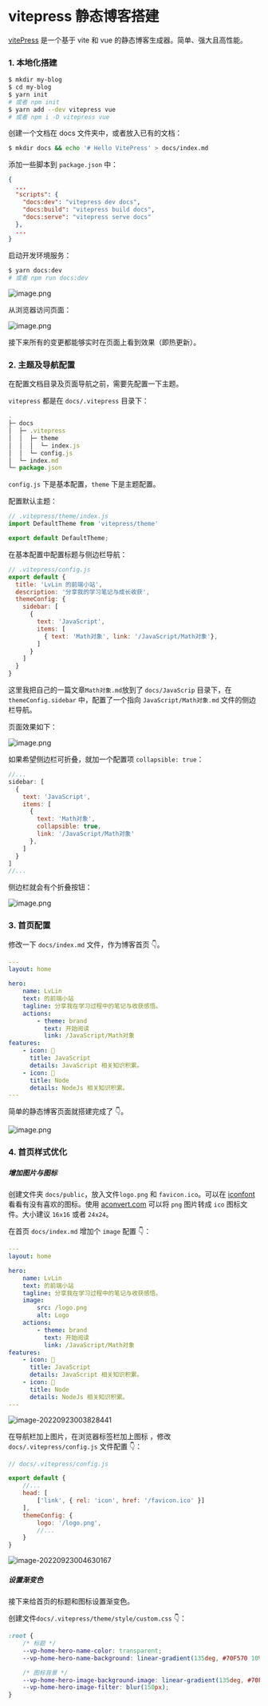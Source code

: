 # vitepress 静态博客搭建

[vitePress](https://vitepress.vuejs.org/) 是一个基于 vite 和 vue 的静态博客生成器。简单、强大且高性能。



### 1. 本地化搭建



```bash
$ mkdir my-blog
$ cd my-blog
$ yarn init
# 或者 npm init
$ yarn add --dev vitepress vue
# 或者 npm i -D vitepress vue
```

创建一个文档在 docs 文件夹中，或者放入已有的文档：

```bash
$ mkdir docs && echo '# Hello VitePress' > docs/index.md
```

添加一些脚本到 `package.json` 中：

```json
{
  ...
  "scripts": {
    "docs:dev": "vitepress dev docs",
    "docs:build": "vitepress build docs",
    "docs:serve": "vitepress serve docs"
  },
  ...
}
```

启动开发环境服务：

```bash
$ yarn docs:dev
# 或者 npm run docs:dev
```

![image.png](https://p9-juejin.byteimg.com/tos-cn-i-k3u1fbpfcp/006155ac62d044deb5b5576b6b7f5e72~tplv-k3u1fbpfcp-watermark.image?)

从浏览器访问页面：


![image.png](https://p3-juejin.byteimg.com/tos-cn-i-k3u1fbpfcp/8183e52b84954edcb4af28491a4c184b~tplv-k3u1fbpfcp-watermark.image?)

接下来所有的变更都能够实时在页面上看到效果（即热更新）。

### 2. 主题及导航配置

在配置文档目录及页面导航之前，需要先配置一下主题。

`vitepress` 都是在 `docs/.vitepress` 目录下：

```js
.
├─ docs
│  ├─ .vitepress 
│  │  ├─ theme   
│  │  │  └─ index.js
│  │  └─ config.js 
│  └─ index.md
└─ package.json
```

`config.js` 下是基本配置，`theme` 下是主题配置。

配置默认主题：

```js
// .vitepress/theme/index.js
import DefaultTheme from 'vitepress/theme'

export default DefaultTheme;
```

在基本配置中配置标题与侧边栏导航：

```js
// .vitepress/config.js
export default {
  title: 'LvLin 的前端小站',
  description: '分享我的学习笔记与成长收获',
  themeConfig: {
    sidebar: [
      {
        text: 'JavaScript',
        items: [
          { text: 'Math对象', link: '/JavaScript/Math对象'},
        ]
      }
    ]
  }
}
```

这里我把自己的一篇文章`Math对象.md`放到了 `docs/JavaScrip` 目录下，在 `themeConfig.sidebar` 中，配置了一个指向 `JavaScript/Math对象.md` 文件的侧边栏导航。

页面效果如下：

![image.png](https://p6-juejin.byteimg.com/tos-cn-i-k3u1fbpfcp/1a205917d39a4c1d812f64cb4fadc831~tplv-k3u1fbpfcp-watermark.image?)

如果希望侧边栏可折叠，就加一个配置项 `collapsible: true`：

```js
//...
sidebar: [
  {
    text: 'JavaScript',
    items: [
      { 
        text: 'Math对象',
        collapsible: true,
        link: '/JavaScript/Math对象'
      },
    ]
  }
]
//...
```

侧边栏就会有个折叠按钮：

![image.png](https://p1-juejin.byteimg.com/tos-cn-i-k3u1fbpfcp/d451f2aa999a457db1589bd1888e3845~tplv-k3u1fbpfcp-watermark.image?)

### 3. 首页配置

修改一下 `docs/index.md` 文件，作为博客首页 👇。

```yaml
---
layout: home

hero:
    name: LvLin
    text: 的前端小站
    tagline: 分享我在学习过程中的笔记与收获感悟。
    actions:
        - theme: brand
          text: 开始阅读
          link: /JavaScript/Math对象
features:
    - icon: 🦏
      title: JavaScript
      details: JavaScript 相关知识积累。
    - icon: 🐍
      title: Node
      details: NodeJs 相关知识积累。
---
```

简单的静态博客页面就搭建完成了 👇。

![image.png](https://p3-juejin.byteimg.com/tos-cn-i-k3u1fbpfcp/ef8b46cd8da842c3bf5d5f5c815d05e7~tplv-k3u1fbpfcp-watermark.image?)

### 4. 首页样式优化

##### 增加图片与图标

创建文件夹 `docs/public`，放入文件`logo.png` 和 `favicon.ico`。可以在 [iconfont](https://www.iconfont.cn/illustrations/detail?spm=a313x.7781069.1998910419.d9df05512&cid=40323) 看看有没有喜欢的图标。使用 [aconvert.com](https://www.aconvert.com/cn/icon/png-to-ico/) 可以将 `png` 图片转成 `ico` 图标文件。大小建议 `16x16` 或者 `24x24`。

在首页 `docs/index.md` 增加个 `image` 配置 👇：

```yaml
---
layout: home

hero:
    name: LvLin
    text: 的前端小站
    tagline: 分享我在学习过程中的笔记与收获感悟。
    image:
        src: /logo.png
        alt: Logo
    actions:
        - theme: brand
          text: 开始阅读
          link: /JavaScript/Math对象
features:
    - icon: 🦏
      title: JavaScript
      details: JavaScript 相关知识积累。
    - icon: 🐍
      title: Node
      details: NodeJs 相关知识积累。
---
```

![image-20220923003828441](imgs/vitepress%E9%9D%99%E6%80%81%E5%8D%9A%E5%AE%A2%E6%90%AD%E5%BB%BA/image-20220923003828441.png)

在导航栏加上图片，在浏览器标签栏加上图标 ，修改 `docs/.vitepress/config.js` 文件配置 👇：

```js
// docs/.vitepress/config.js

export default {
    //...
    head: [
        ['link', { rel: 'icon', href: '/favicon.ico' }]
    ],
    themeConfig: {
        logo: '/logo.png',
        //...
    }
}
```

![image-20220923004630167](imgs/vitepress%E9%9D%99%E6%80%81%E5%8D%9A%E5%AE%A2%E6%90%AD%E5%BB%BA/image-20220923004630167.png)

##### 设置渐变色

接下来给首页的标题和图标设置渐变色。

创建文件`docs/.vitepress/theme/style/custom.css` 👇：

```css
:root {
    /* 标题 */
    --vp-home-hero-name-color: transparent;
    --vp-home-hero-name-background: linear-gradient(135deg, #70F570 10%, #42b883 100%);

    /* 图标背景 */
    --vp-home-hero-image-background-image: linear-gradient(135deg, #70F570 10%, #42b883 100%);
    --vp-home-hero-image-filter: blur(150px);
}
```

